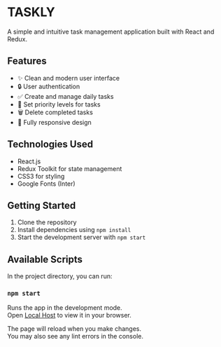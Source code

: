 # TASKLY

A simple and intuitive task management application built with React and Redux.

## Features

- ✨ Clean and modern user interface
- 🔒 User authentication
- ✅ Create and manage daily tasks
- 🎯 Set priority levels for tasks
- 🗑️ Delete completed tasks
- 📱 Fully responsive design

## Technologies Used

- React.js
- Redux Toolkit for state management
- CSS3 for styling
- Google Fonts (Inter)

## Getting Started

1. Clone the repository
2. Install dependencies using `npm install`
3. Start the development server with `npm start`

## Available Scripts

In the project directory, you can run:

### `npm start`

Runs the app in the development mode.\
Open [Local Host](http://localhost:3000) to view it in your browser.

The page will reload when you make changes.\
You may also see any lint errors in the console.
